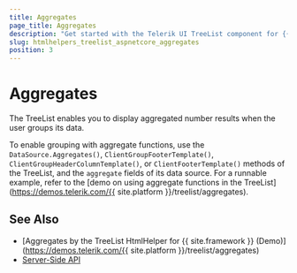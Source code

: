 ```yaml
---
title: Aggregates
page_title: Aggregates
description: "Get started with the Telerik UI TreeList component for {{ site.framework }} and group its data by using aggregate functions."
slug: htmlhelpers_treelist_aspnetcore_aggregates
position: 3
---
```


# Aggregates

The TreeList enables you to display aggregated number results when the user groups its data.

To enable grouping with aggregate functions, use the `DataSource.Aggregates()`, `ClientGroupFooterTemplate()`, `ClientGroupHeaderColumnTemplate()`, or `ClientFooterTemplate()` methods of the TreeList, and the `aggregate` fields of its data source. For a runnable example, refer to the [demo on using aggregate functions in the TreeList](https://demos.telerik.com/{{ site.platform }}/treelist/aggregates).

## See Also

* [Aggregates by the TreeList HtmlHelper for {{ site.framework }} (Demo)](https://demos.telerik.com/{{ site.platform }}/treelist/aggregates)
* [Server-Side API](/api/treelist)
